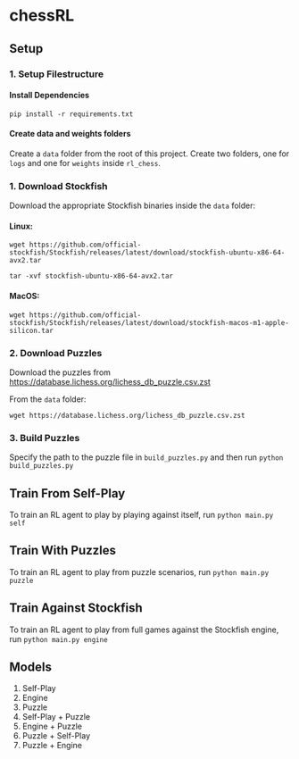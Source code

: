 # chessRL

## Setup

### 1. Setup Filestructure

#### Install Dependencies

`pip install -r requirements.txt`

#### Create data and weights folders

Create a `data` folder from the root of this project. Create two folders, one for `logs` and one for `weights` inside `rl_chess`.

### 1. Download Stockfish

Download the appropriate Stockfish binaries inside the `data` folder:

#### Linux: 
`wget https://github.com/official-stockfish/Stockfish/releases/latest/download/stockfish-ubuntu-x86-64-avx2.tar`

`tar -xvf stockfish-ubuntu-x86-64-avx2.tar`

#### MacOS: 
`wget https://github.com/official-stockfish/Stockfish/releases/latest/download/stockfish-macos-m1-apple-silicon.tar`

### 2. Download Puzzles

Download the puzzles from https://database.lichess.org/lichess_db_puzzle.csv.zst

From the `data` folder:

`wget https://database.lichess.org/lichess_db_puzzle.csv.zst`

### 3. Build Puzzles

Specify the path to the puzzle file in `build_puzzles.py` and then run `python build_puzzles.py`

## Train From Self-Play

To train an RL agent to play by playing against itself, run `python main.py self`

## Train With Puzzles

To train an RL agent to play from puzzle scenarios, run `python main.py puzzle`

## Train Against Stockfish

To train an RL agent to play from full games against the Stockfish engine, run `python main.py engine`

## Models

1. Self-Play
2. Engine
3. Puzzle
4. Self-Play + Puzzle
5. Engine + Puzzle
6. Puzzle + Self-Play
7. Puzzle + Engine